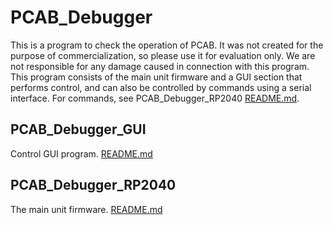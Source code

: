 # PCAB_Debugger
This is a program to check the operation of PCAB.
It was not created for the purpose of commercialization, so please use it for evaluation only. We are not responsible for any damage caused in connection with this program.
This program consists of the main unit firmware and a GUI section that performs control, and can also be controlled by commands using a serial interface.
For commands, see PCAB_Debugger_RP2040 [README.md](./PCAB_Debugger_RP2040/README.md).

## PCAB_Debugger_GUI
Control GUI program.
[README.md](./PCAB_Debugger_GUI/README.md)

## PCAB_Debugger_RP2040
The main unit firmware.
[README.md](./PCAB_Debugger_RP2040/README.md)
